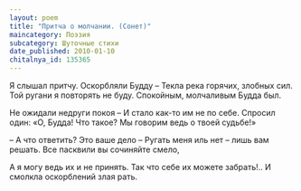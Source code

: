 ```yaml
---
layout: poem
title: "Притча о молчании. (Сонет)"
maincategory: Поэзия
subcategory: Шуточные стихи
date_published: 2010-01-10
chitalnya_id: 135365
---
```




Я слышал притчу. Оскорбляли Будду –
Текла река горячих, злобных сил.
Той ругани я повторять не буду.
Спокойным, молчаливым Будда был.

Не ожидали недруги покоя – 
И стало как-то им не по себе.
Спросил один: «О, Будда! Что такое?
Мы говорим ведь о твоей судьбе!»

– А что ответить? Это ваше дело –
Ругать меня иль нет – лишь вам решать.
Все пасквили вы сочиняйте смело,

А я могу ведь их и не принять.
Так что себе их можете забрать!..
И смолкла оскорблений злая рать.






